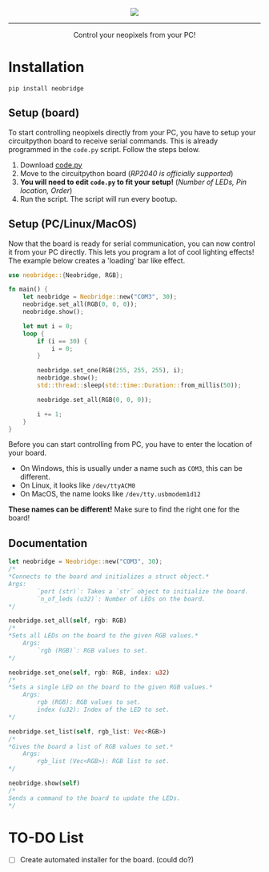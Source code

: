 <p align="center">
  <img src="https://github.com/porplax/neobridge/assets/66521670/23d60ffd-23db-4962-be2c-74dc497fe5ad">
</p>

--------

<p align="center">Control your neopixels from your PC!</p>

# Installation
`pip install neobridge`
## Setup (board)
To start controlling neopixels directly from your PC, you have to setup your circuitpython board to receive serial commands. This is already programmed in the `code.py` script. Follow the steps below.
1. Download [code.py](https://github.com/porplax/neobridge/blob/master/src/neobridge/code.py)
2. Move to the circuitpython board (*RP2040 is officially supported*)
3. **You will need to edit `code.py` to fit your setup!** (*Number of LEDs, Pin location, Order*)
4. Run the script.
The script will run every bootup.

## Setup (PC/Linux/MacOS)
Now that the board is ready for serial communication, you can now control it from your PC directly. This lets you program a lot of cool lighting effects! The example below creates a 'loading' bar like effect.
```rust
use neobridge::{Neobridge, RGB};

fn main() {
    let neobridge = Neobridge::new("COM3", 30);
    neobridge.set_all(RGB(0, 0, 0));
    neobridge.show();

    let mut i = 0;
    loop {
        if (i == 30) {
            i = 0;
        }

        neobridge.set_one(RGB(255, 255, 255), i);
        neobridge.show();
        std::thread::sleep(std::time::Duration::from_millis(50));

        neobridge.set_all(RGB(0, 0, 0));

        i += 1;
    }
}
```
Before you can start controlling from PC, you have to enter the location of your board.
- On Windows, this is usually under a name such as `COM3`, this can be different.
- On Linux, it looks like `/dev/ttyACM0`
- On MacOS, the name looks like `/dev/tty.usbmodem1d12`


**These names can be different!**
Make sure to find the right one for the board!
## Documentation
```rust
let neobridge = Neobridge::new("COM3", 30);
/*
*Connects to the board and initializes a struct object.*
Args:
        `port (str)`: Takes a `str` object to initialize the board.
        `n_of_leds (u32)`: Number of LEDs on the board.
*/
```

```rust
neobridge.set_all(self, rgb: RGB)
/*
*Sets all LEDs on the board to the given RGB values.*
    Args:
        `rgb (RGB)`: RGB values to set.
*/
```

```rust
neobridge.set_one(self, rgb: RGB, index: u32)
/*
*Sets a single LED on the board to the given RGB values.*
    Args:
        rgb (RGB): RGB values to set.
        index (u32): Index of the LED to set.
*/
```

```rust
neobridge.set_list(self, rgb_list: Vec<RGB>)
/*
*Gives the board a list of RGB values to set.*
    Args:
        rgb_list (Vec<RGB>): RGB list to set.
*/
```

```rust
neobridge.show(self)
/*
Sends a command to the board to update the LEDs.
*/
```
# TO-DO List
- [ ] Create automated installer for the board. (could do?)

